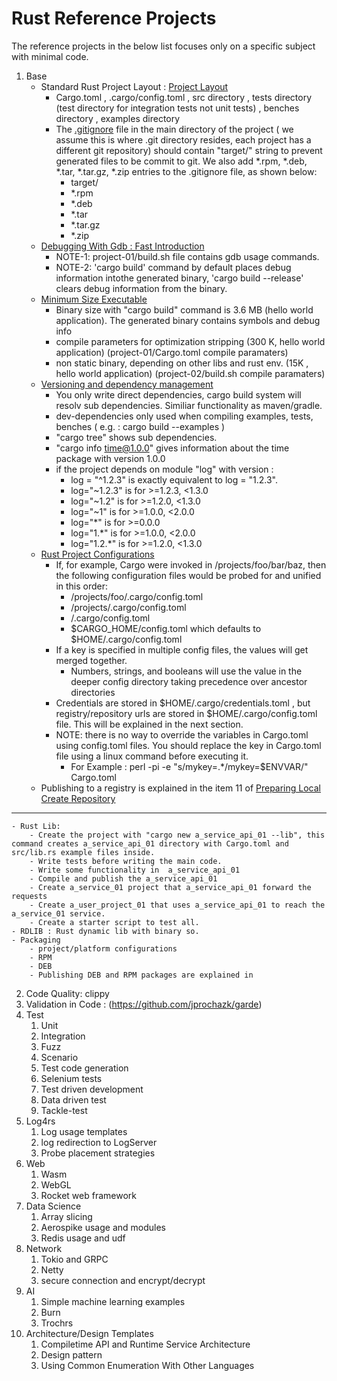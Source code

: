 # Rust Reference Projects
The reference projects in the below list focuses only on a specific subject with minimal code.

1. Base
    - Standard Rust Project Layout : [Project Layout](https://doc.rust-lang.org/cargo/guide/project-layout.html) 
        - Cargo.toml , .cargo/config.toml , src directory , tests directory (test directory for integration tests  not unit tests) ,  benches directory , examples directory
        - The [.gitignore](../../.gitignore) file in the main directory of the project ( we assume this is where .git directory resides, each project has a different git repository) should contain "target/" string to prevent generated files to be commit to git. We also add *.rpm, *.deb, *.tar, *.tar.gz, *.zip entries to the .gitignore file, as shown below:
            * target/
            * *.rpm
            * *.deb
            * *.tar
            * *.tar.gz
            * *.zip
    - [Debugging With Gdb : Fast Introduction](../../src/rust-project-templates/1.i.base-debuggable-executable)
        - NOTE-1: project-01/build.sh file contains gdb usage commands.
        - NOTE-2: 'cargo build' command by default places debug information intothe generated  binary, 'cargo build --release' clears debug information from the binary.
    - [Minimum Size Executable](../../src/rust-project-templates/1.ii.base-minimum_sized_executable) 
         - Binary size with "cargo build" command is 3.6 MB (hello world application). The generated binary contains symbols and debug info
         - compile parameters for optimization stripping (300 K, hello world application) (project-01/Cargo.toml compile paramaters)
         - non static binary, depending on other libs and rust env. (15K , hello world application) (project-02/build.sh compile paramaters)         
    - [Versioning and dependency management](../../src/rust-project-templates/1.iii.base-versioning_and_dependency_management) 
         - You only write direct dependencies, cargo build system will resolv sub dependencies. Similiar functionality as maven/gradle.
         - dev-dependencies only used when compiling examples, tests, benches ( e.g. : cargo build --examples )
         - "cargo tree" shows sub dependencies.
         - "cargo info time@1.0.0" gives information about the time package with version 1.0.0
         - if the project  depends on module "log" with version :
             * log = "^1.2.3" is exactly equivalent to log = "1.2.3".
             * log="~1.2.3"  is for  >=1.2.3, <1.3.0
             * log="~1.2"  is for  >=1.2.0,  <1.3.0
             * log="~1"  is for  >=1.0.0,  <2.0.0
             * log="*"  is for  >=0.0.0
             * log="1.*"  is for  >=1.0.0,  <2.0.0
             * log="1.2.*"  is for  >=1.2.0,  <1.3.0
    - [Rust Project Configurations](../../src/rust-project-templates/1.iv.base-rust_project_configurations)
         - If, for example, Cargo were invoked in /projects/foo/bar/baz, then the following configuration files would be probed for and unified in this order:
             * /projects/foo/.cargo/config.toml
             * /projects/.cargo/config.toml
             * /.cargo/config.toml
             * $CARGO_HOME/config.toml which defaults to $HOME/.cargo/config.toml
        - If a key is specified in multiple config files, the values will get merged together. 
             * Numbers, strings, and booleans will use the value in the deeper config directory taking precedence over ancestor directories
        - Credentials are stored in $HOME/.cargo/credentials.toml , but registry/repository urls are stored in $HOME/.cargo/config.toml file. This will be explained in the next section.
        - NOTE: there is no way to override the variables in Cargo.toml using config.toml files. You should replace the key in Cargo.toml file using a linux command before executing it.
            * For Example : perl -pi -e "s/mykey=.*/mykey=$ENVVAR/" Cargo.toml
    - Publishing to a registry is explained in the item 11 of [Preparing Local Create Repository](../03.preparing-local-crate-repository)

--------------------
    - Rust Lib:
        - Create the project with "cargo new a_service_api_01 --lib", this command creates a_service_api_01 directory with Cargo.toml and src/lib.rs example files inside.
        - Write tests before writing the main code.
        - Write some functionality in  a_service_api_01
        - Compile and publish the a_service_api_01
        - Create a_service_01 project that a_service_api_01 forward the requests
        - Create a_user_project_01 that uses a_service_api_01 to reach the a_service_01 service.
        - Create a starter script to test all.
    - RDLIB : Rust dynamic lib with binary so.
    - Packaging
        - project/platform configurations 
        - RPM 
        - DEB 
        - Publishing DEB and RPM packages are explained in 
2. Code Quality: clippy
2. Validation in Code : (https://github.com/jprochazk/garde)
2. Test
    1. Unit 
    2. Integration 
    3. Fuzz 
    4. Scenario 
    5. Test code generation
    6. Selenium tests 
    7. Test driven development 
    8. Data driven test 
    9. Tackle-test
3. Log4rs 
    1. Log usage templates 
    2. log redirection to LogServer 
    3. Probe placement strategies
4. Web
    1. Wasm 
    2. WebGL
    3. Rocket web framework
5. Data Science
    1. Array slicing 
    2. Aerospike usage and modules
    3. Redis usage and udf 
6. Network 
    1. Tokio and GRPC 
    2. Netty 
    3. secure connection and encrypt/decrypt 
7. AI
    1. Simple machine learning examples
    2. Burn 
    3. Trochrs
9. Architecture/Design Templates
    1. Compiletime API and Runtime Service Architecture
    2. Design pattern 
    3. Using Common Enumeration With Other Languages

